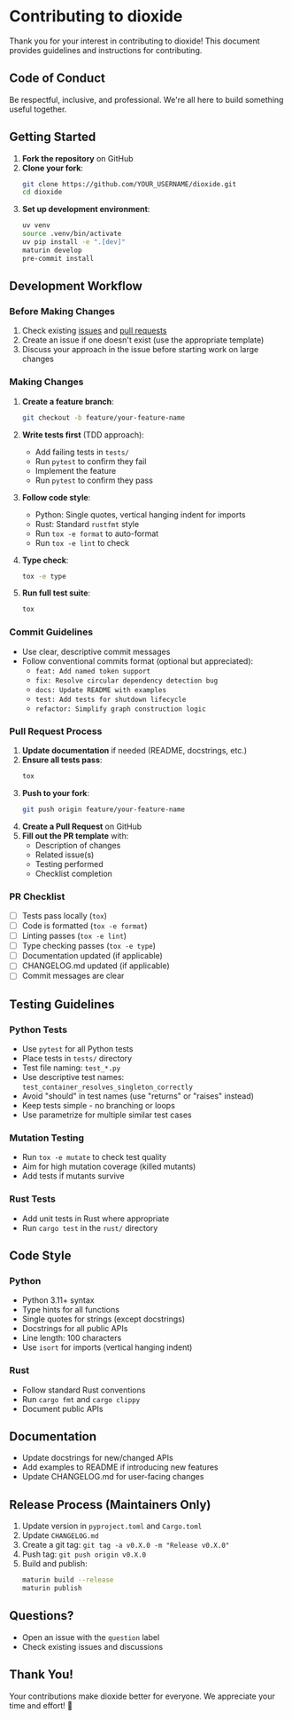 # Contributing to dioxide

Thank you for your interest in contributing to dioxide! This document provides guidelines and instructions for contributing.

## Code of Conduct

Be respectful, inclusive, and professional. We're all here to build something useful together.

## Getting Started

1. **Fork the repository** on GitHub
2. **Clone your fork**:
   ```bash
   git clone https://github.com/YOUR_USERNAME/dioxide.git
   cd dioxide
   ```
3. **Set up development environment**:
   ```bash
   uv venv
   source .venv/bin/activate
   uv pip install -e ".[dev]"
   maturin develop
   pre-commit install
   ```

## Development Workflow

### Before Making Changes

1. Check existing [issues](https://github.com/mikelane/dioxide/issues) and [pull requests](https://github.com/mikelane/dioxide/pulls)
2. Create an issue if one doesn't exist (use the appropriate template)
3. Discuss your approach in the issue before starting work on large changes

### Making Changes

1. **Create a feature branch**:
   ```bash
   git checkout -b feature/your-feature-name
   ```

2. **Write tests first** (TDD approach):
   - Add failing tests in `tests/`
   - Run `pytest` to confirm they fail
   - Implement the feature
   - Run `pytest` to confirm they pass

3. **Follow code style**:
   - Python: Single quotes, vertical hanging indent for imports
   - Rust: Standard `rustfmt` style
   - Run `tox -e format` to auto-format
   - Run `tox -e lint` to check

4. **Type check**:
   ```bash
   tox -e type
   ```

5. **Run full test suite**:
   ```bash
   tox
   ```

### Commit Guidelines

- Use clear, descriptive commit messages
- Follow conventional commits format (optional but appreciated):
  - `feat: Add named token support`
  - `fix: Resolve circular dependency detection bug`
  - `docs: Update README with examples`
  - `test: Add tests for shutdown lifecycle`
  - `refactor: Simplify graph construction logic`

### Pull Request Process

1. **Update documentation** if needed (README, docstrings, etc.)
2. **Ensure all tests pass**:
   ```bash
   tox
   ```
3. **Push to your fork**:
   ```bash
   git push origin feature/your-feature-name
   ```
4. **Create a Pull Request** on GitHub
5. **Fill out the PR template** with:
   - Description of changes
   - Related issue(s)
   - Testing performed
   - Checklist completion

### PR Checklist

- [ ] Tests pass locally (`tox`)
- [ ] Code is formatted (`tox -e format`)
- [ ] Linting passes (`tox -e lint`)
- [ ] Type checking passes (`tox -e type`)
- [ ] Documentation updated (if applicable)
- [ ] CHANGELOG.md updated (if applicable)
- [ ] Commit messages are clear

## Testing Guidelines

### Python Tests

- Use `pytest` for all Python tests
- Place tests in `tests/` directory
- Test file naming: `test_*.py`
- Use descriptive test names: `test_container_resolves_singleton_correctly`
- Avoid "should" in test names (use "returns" or "raises" instead)
- Keep tests simple - no branching or loops
- Use parametrize for multiple similar test cases

### Mutation Testing

- Run `tox -e mutate` to check test quality
- Aim for high mutation coverage (killed mutants)
- Add tests if mutants survive

### Rust Tests

- Add unit tests in Rust where appropriate
- Run `cargo test` in the `rust/` directory

## Code Style

### Python

- Python 3.11+ syntax
- Type hints for all functions
- Single quotes for strings (except docstrings)
- Docstrings for all public APIs
- Line length: 100 characters
- Use `isort` for imports (vertical hanging indent)

### Rust

- Follow standard Rust conventions
- Run `cargo fmt` and `cargo clippy`
- Document public APIs

## Documentation

- Update docstrings for new/changed APIs
- Add examples to README if introducing new features
- Update CHANGELOG.md for user-facing changes

## Release Process (Maintainers Only)

1. Update version in `pyproject.toml` and `Cargo.toml`
2. Update `CHANGELOG.md`
3. Create a git tag: `git tag -a v0.X.0 -m "Release v0.X.0"`
4. Push tag: `git push origin v0.X.0`
5. Build and publish:
   ```bash
   maturin build --release
   maturin publish
   ```

## Questions?

- Open an issue with the `question` label
- Check existing issues and discussions

## Thank You!

Your contributions make dioxide better for everyone. We appreciate your time and effort! 🎉
